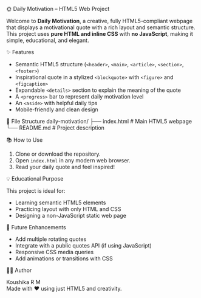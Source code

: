 🌞 Daily Motivation – HTML5 Web Project

Welcome to **Daily Motivation**, a creative, fully HTML5-compliant webpage that displays a motivational quote with a rich layout and semantic structure. This project uses **pure HTML and inline CSS** with **no JavaScript**, making it simple, educational, and elegant.

✨ Features

- Semantic HTML5 structure (`<header>`, `<main>`, `<article>`, `<section>`, `<footer>`)
- Inspirational quote in a stylized `<blockquote>` with `<figure>` and `<figcaption>`
- Expandable `<details>` section to explain the meaning of the quote
- A `<progress>` bar to represent daily motivation level
- An `<aside>` with helpful daily tips
- Mobile-friendly and clean design

📁 File Structure
daily-motivation/
├── index.html # Main HTML5 webpage
└── README.md # Project description


📚 How to Use

1. Clone or download the repository.
2. Open `index.html` in any modern web browser.
3. Read your daily quote and feel inspired!

💡 Educational Purpose

This project is ideal for:

- Learning semantic HTML5 elements
- Practicing layout with only HTML and CSS
- Designing a non-JavaScript static web page

📌 Future Enhancements

- Add multiple rotating quotes
- Integrate with a public quotes API (if using JavaScript)
- Responsive CSS media queries
- Add animations or transitions with CSS

👩‍💻 Author

Koushika R M  
Made with ❤️ using just HTML5 and creativity.


